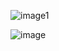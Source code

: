 ![image1](https://github.com/user-attachments/assets/5af51a7d-cb61-426a-a945-5a94d0702508)

![image](https://github.com/user-attachments/assets/3102f653-a7aa-4f4b-b0c4-a75cb5f725ef)
